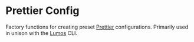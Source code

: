 # Prettier Config

Factory functions for creating preset [Prettier](https://prettier.io/) configurations. Primarily
used in unison with the [Lumos](https://www.npmjs.com/package/@rajzik/lumos) CLI.


